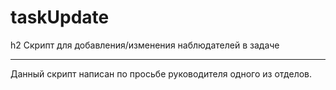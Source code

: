 # taskUpdate

h2 Скрипт для добавления/изменения наблюдателей в задаче
***
Данный скрипт написан по просьбе руководителя одного из отделов.
